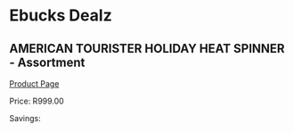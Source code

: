 
# Ebucks Dealz
## AMERICAN TOURISTER HOLIDAY HEAT SPINNER - Assortment
[Product Page](https://www.ebucks.com/web/shop/productSelected.do?prodId=1059476525&catId=365267763)

Price: R999.00

Savings: 


	